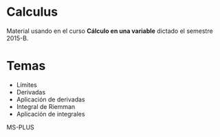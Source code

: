 # Calculus

Material usando en el curso **Cálculo en una variable** dictado el semestre 2015-B.

# Temas

- Límites
- Derivadas
- Aplicación de derivadas
- Integral de Riemman
- Aplicación de integrales

MS-PLUS
